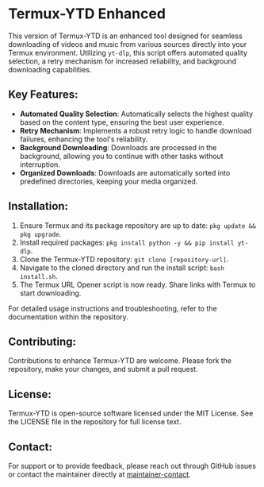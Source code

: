 # Termux-YTD Enhanced

This version of Termux-YTD is an enhanced tool designed for seamless downloading of videos and music from various sources directly into your Termux environment. Utilizing `yt-dlp`, this script offers automated quality selection, a retry mechanism for increased reliability, and background downloading capabilities.

## Key Features:

- **Automated Quality Selection**: Automatically selects the highest quality based on the content type, ensuring the best user experience.
- **Retry Mechanism**: Implements a robust retry logic to handle download failures, enhancing the tool's reliability.
- **Background Downloading**: Downloads are processed in the background, allowing you to continue with other tasks without interruption.
- **Organized Downloads**: Downloads are automatically sorted into predefined directories, keeping your media organized.

## Installation:

1. Ensure Termux and its package repository are up to date: `pkg update && pkg upgrade`.
2. Install required packages: `pkg install python -y && pip install yt-dlp`.
3. Clone the Termux-YTD repository: `git clone [repository-url]`.
4. Navigate to the cloned directory and run the install script: `bash install.sh`.
5. The Termux URL Opener script is now ready. Share links with Termux to start downloading.

For detailed usage instructions and troubleshooting, refer to the documentation within the repository.

## Contributing:

Contributions to enhance Termux-YTD are welcome. Please fork the repository, make your changes, and submit a pull request.

## License:

Termux-YTD is open-source software licensed under the MIT License. See the LICENSE file in the repository for full license text.

## Contact:

For support or to provide feedback, please reach out through GitHub issues or contact the maintainer directly at [maintainer-contact].

[repository-url]: # (Placeholder for your GitHub repository URL)
[maintainer-contact]: # (Placeholder for your contact information)
